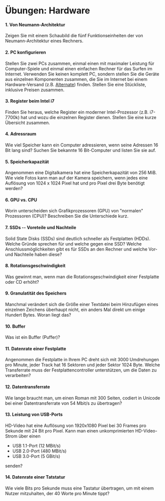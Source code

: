 # Übungen: Hardware


#### 1. Von Neumann-Architektur
Zeigen Sie mit einem Schaubild die fünf Funktionseinheiten der von Neumann-Architektur eines Rechners.


#### 2. PC konfigurieren
Stellen Sie zwei PCs zusammen, einmal einen mit maximaler Leistung für Computer-Spiele und einmal einen einfachen Rechner für das Surfen im Internet. Verwenden Sie keinen komplett PC, sondern stellen Sie die Geräte aus einzelnen Komponenten zusammen, die Sie im Internet bei einem Hardware-Versand (z.B. [Alternate](https://www.alternate.de)) finden. Stellen Sie eine Stückliste, inklusive Preisen zusammen.


#### 3. Register beim Intel i7
Finden Sie heraus, welche Register ein moderner Intel-Prozessor (z.B. i7-7700k) hat und wozu die einzelnen Register dienen. Stellen Sie eine kurze Übersicht zusammen.


#### 4. Adressraum
Wie viel Speicher kann ein Computer adressieren, wenn seine Adressen 16 Bit lang sind? Suchen Sie bekannte 16 Bit-Computer und listen Sie sie auf.


#### 5. Speicherkapazität
Angenommen eine Digitalkamera hat eine Speicherkapazität von 256 MiB. Wie viele Fotos kann man auf der Kamera speichern, wenn jedes eine Auflösung von 1024 x 1024 Pixel hat und pro Pixel drei Byte benötigt werden?


#### 6. GPU vs. CPU
Worin unterscheiden sich Grafikprozessoren (GPU) von "normalen" Prozessoren (CPU)? Beschreiben Sie die Unterschiede kurz.


#### 7. SSDs -- Voreteile und Nachteile
Solid State Disks (SSDs) sind deutlich schneller als Festplatten (HDDs). Welche Gründe sprechen für und welche gegen eine SSD? Welche Anschlussmöglichkeiten gibt es für SSDs an den Rechner und welche Vor- und Nachteile haben diese?


#### 8. Rotationsgeschwindigkeit
Was gewinnt man, wenn man die Rotationsgeschwindigkeit einer Festplatte oder CD erhöht?


#### 9. Granulatität des Speichers
Manchmal verändert sich die Größe einer Textdatei beim Hinzufügen eines einzelnen Zeichens überhaupt nicht, ein anders Mal direkt um einige Hundert Bytes. Woran liegt das?


#### 10. Buffer
Was ist ein Buffer (Puffer)?


#### 11. Datenrate einer Festplatte
Angenommen die Festplatte in Ihrem PC dreht sich mit 3000 Umdrehungen pro Minute, jeder Track hat 16 Sektoren und jeder Sektor 1024 Byte. Welche Transferrate muss der Festplattencontroller unterstützen, um die Daten zu verarbeiten?


#### 12. Datentransferrate
Wie lange braucht man, um einen Roman mit 300 Seiten, codiert in Unicode bei einer Datentransferrate von 54 Mbit/s zu übertragen?


#### 13. Leistung von USB-Ports
HD-Video hat eine Auflösung von 1920x1080 Pixel bei 30 Frames pro Sekunde mit 24 Bit pro Pixel. Kann man einen unkomprimierten HD-Video-Strom über einen

  * USB 1.1-Port (12 MBit/s)
  * USB 2.0-Port (480 MBit/s)
  * USB 3.0-Port (5 GBit/s)

senden?


#### 14. Datenrate einer Tatstatur
Wie viele Bits pro Sekunde muss eine Tastatur übertragen, um mit einem Nutzer mitzuhalten, der 40 Worte pro Minute tippt?

